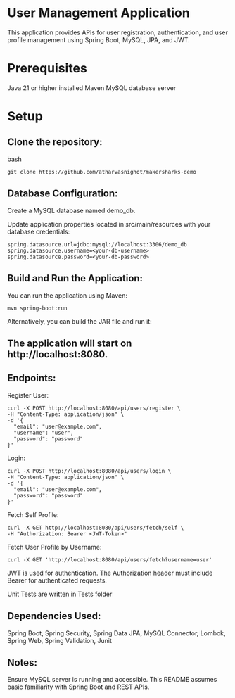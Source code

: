# User Management Application
This application provides APIs for user registration, authentication, and user profile management using Spring Boot, MySQL, JPA, and JWT.

# Prerequisites
Java 21 or higher installed
Maven
MySQL database server

# Setup


## Clone the repository:

bash
```
git clone https://github.com/atharvasnighot/makersharks-demo
```

## Database Configuration:

Create a MySQL database named demo_db.

Update application.properties located in src/main/resources with your database credentials:

```
spring.datasource.url=jdbc:mysql://localhost:3306/demo_db
spring.datasource.username=<your-db-username>
spring.datasource.password=<your-db-password>
```

## Build and Run the Application:

You can run the application using Maven:
```
mvn spring-boot:run
```
Alternatively, you can build the JAR file and run it:

## The application will start on http://localhost:8080.

## Endpoints:

Register User:
```
curl -X POST http://localhost:8080/api/users/register \
-H "Content-Type: application/json" \
-d '{
  "email": "user@example.com",
  "username": "user",
  "password": "password"
}'
```

Login:
```
curl -X POST http://localhost:8080/api/users/login \
-H "Content-Type: application/json" \
-d '{
  "email": "user@example.com",
  "password": "password"
}'
```

Fetch Self Profile:
```
curl -X GET http://localhost:8080/api/users/fetch/self \
-H "Authorization: Bearer <JWT-Token>"
```

Fetch User Profile by Username:
```
curl -X GET 'http://localhost:8080/api/users/fetch?username=user'
```

JWT is used for authentication. The Authorization header must include Bearer <JWT-Token> for authenticated requests.

Unit Tests are written in Tests folder

## Dependencies Used:

Spring Boot,
Spring Security,
Spring Data JPA,
MySQL Connector,
Lombok,
Spring Web,
Spring Validation,
Junit 

## Notes:

Ensure MySQL server is running and accessible.
This README assumes basic familiarity with Spring Boot and REST APIs.
